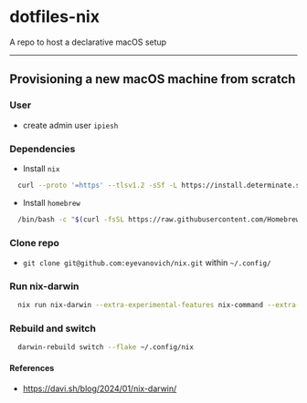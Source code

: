 # dotfiles-nix

A repo to host a declarative macOS setup

---

## Provisioning a new macOS machine from scratch

### User
- create admin user `ipiesh`

### Dependencies

- Install `nix`

```bash
  curl --proto '=https' --tlsv1.2 -sSf -L https://install.determinate.systems/nix | sh -s -- install
```

- Install `homebrew`

```bash
  /bin/bash -c "$(curl -fsSL https://raw.githubusercontent.com/Homebrew/install/HEAD/install.sh)"
```

### Clone repo
- `git clone git@github.com:eyevanovich/nix.git` within `~/.config/`

### Run nix-darwin

```bash
  nix run nix-darwin --extra-experimental-features nix-command --extra-experimental-features flakes -- switch --flake ~/.config/nix
```

### Rebuild and switch
```bash
  darwin-rebuild switch --flake ~/.config/nix
```

#### References
- https://davi.sh/blog/2024/01/nix-darwin/
